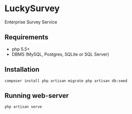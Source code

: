 # LuckySurvey
Enterprise Survey Service

## Requirements

* php 5.5+
* DBMS (MySQL, Postgres, SQLite or SQL Server)

## Installation

`
composer install
php artisan migrate
php artisan db:seed
`

## Running web-server
`
php artisan serve
`

